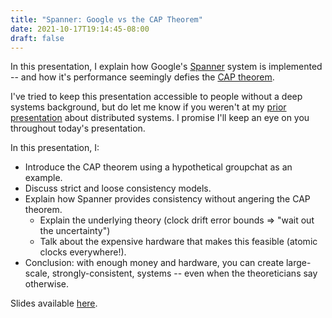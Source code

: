 ```yaml
---
title: "Spanner: Google vs the CAP Theorem"
date: 2021-10-17T19:14:45-08:00
draft: false
---
```


In this presentation, I explain how Google's 
[Spanner](https://static.googleusercontent.com/media/research.google.com/en//archive/spanner-osdi2012.pdf)
system is implemented -- and how it's performance seemingly defies the 
[CAP theorem](https://en.wikipedia.org/wiki/CAP_theorem). 

I've tried to keep this presentation accessible to people without a deep
systems background, but do let me know if you weren't at my 
[prior presentation](/binary-search-club/defining-time) about distributed
systems. I promise I'll keep an eye on you throughout today's presentation. 

In this presentation, I: 

- Introduce the CAP theorem using a hypothetical groupchat as an example. 
- Discuss strict and loose consistency models. 
- Explain how Spanner provides consistency without angering the CAP theorem. 
  - Explain the underlying theory (clock drift error bounds => "wait out the
    uncertainty")
  - Talk about the expensive hardware that makes this feasible (atomic clocks
    everywhere!). 
- Conclusion: with enough money and hardware, you can create large-scale,
  strongly-consistent, systems -- even when the theoreticians say otherwise. 

Slides available [here](slides.pdf). 
